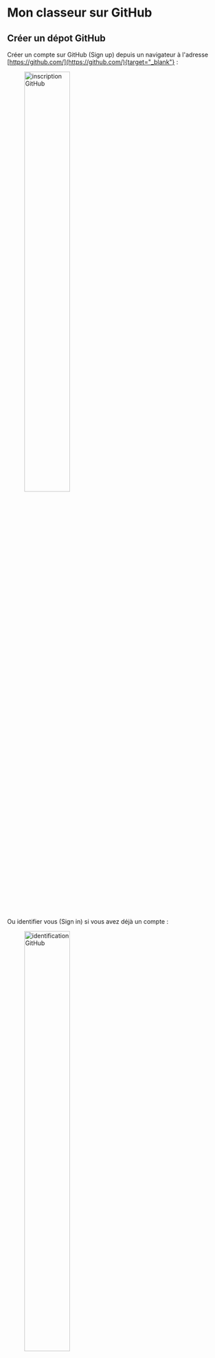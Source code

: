 # Mon classeur sur GitHub

## Créer un dépot GitHub
Créer un compte sur GitHub (Sign up) depuis un navigateur à l'adresse [https://github.com/](https://github.com/){target="_blank"} :

<figure>
    <img src="https://ericecmorlaix.github.io/img/GitHub00a.png" width=50% alt="inscription GitHub">
</figure>

Ou identifier vous (Sign in) si vous avez déjà un compte :

<figure>
    <img src="https://ericecmorlaix.github.io/img/GitHub00b.png" width=50% alt="identification GitHub">
</figure>

A l'adresse [https://github.com/new](https://github.com/new){target="_blank"} créer un nouveau répertoire de dépot nommé, par exemple `mon_classeur` :

<figure>
    <img src="https://ericecmorlaix.github.io/img/GitHub01c.png" alt="nouveau repository GitHub">
</figure>

Cocher la case **"Initialize this repository with a README"** puis cliquer sur le bouton **"Create repository"**.

> Voilà, vous faites maintenant parti d'un autre [réseau social mondial celui des développeurs de code](https://medium.com/coding-days/focus-sur-github-le-r%C3%A9seau-social-des-d%C3%A9veloppeurs-165a2978ea9e){target="_blank"}...

## Utiliser l'interface web de GitHub pour gérer votre dépot

### Modifier le fichier `README.md`

Le fichier `README` a pour extension `.md` pour [**MarkDown**](https://fr.wikipedia.org/wiki/Markdown){target="_blank"}, c'est ce langage de description rudimentaire que nous utiliserons principalement pour rédiger nos pages web sur GitHub.

> Il existe plusieurs versions de ce langage qui, à partir d'une syntaxe de base commune, possèdent d'autres éléments additionnels spécifiques...

**Cliquer** sur le crayon pour ouvrir le fichier `README.md`dans l'éditeur en ligne :

<figure>
    <img src="https://ericecmorlaix.github.io/img/GitHub02c.png" alt="editer README">
</figure>

**Modifier** son contenu en utilisant la syntaxe [MarkDown à la sauce GitHub](https://guides.github.com/features/mastering-markdown/){target="_blank"} :

<figure>
    <img src="https://ericecmorlaix.github.io/img/GitHub03c.png" alt="modifier README">
</figure>


!!! tip "L'onglet `Preview` permet de visualiser le résultat avant sa publication..."

??? example "Code exemple à copier/coller"    
    ```md
    ## Voici un titre de niveau 2
    ### Et voici un titre de niveau 3
    Ceci est un paragraphe.
    Cette ligne s'affiche dans le même paragraphe à la suite de la première phrase sans retour à la ligne.  
    Cette ligne s'affiche dans le même paragraphe avec un retour à la ligne
    car on a laissé deux caractères espaces après le point de la phrase précédente.

    Cette ligne s'affiche dans un nouveau paragraphe
    car on a laissé deux sauts de ligne après le point de la phrase précédente.

    On peut obtenir du _texte_ avec *simple emphase* rendu en *italique*,
    du __texte__ avec **forte emphase** rendu en **Gras**,
    du **_Texte_** à la fois en **gras** et en *italique*,
    du `code source` rendu en caractères `monospaces`,
        du ~~texte barré~~  rendu avec une ligne en travers du texte.

    ## Un lien :
    Ce document est rédigé en [MarkDown](https://fr.wikipedia.org/wiki/Markdown).

    ## Une image :
    ![illustration GitHub Docs](https://ericecmorlaix.github.io/img/GitHub00c.png)

    ## Une liste :
    - Toto ;
    - Titi ;
    - Tata...

    ## Un avertissement :
    > Libre à vous de personaliser cette page à l'aide de la documentation
    >  du [MarkDown à la sauce GitHub](https://docs.github.com/en/get-started/writing-on-github/getting-started-with-writing-and-formatting-on-github/basic-writing-and-formatting-syntax)...
    ```

**Publier** la nouvelle version du fichier `README.md` en décrivant vos modifications dans un message et puis en cliquant sur le bouton `Commit changes` :

<figure>
    <img src="https://ericecmorlaix.github.io/img/GitHub04c.png" alt="publier README">
</figure>

> **Waouh !** vous venez de faire votre premier [**Commit**](https://fr.wikipedia.org/wiki/Commit){target="_blank"} **!**

### Créer de nouveaux dossier et fichier

**Cliquer** sur le bouton `Add file` depuis l'interface de votre dépot GitHub et choisir `Create new files` :

Dans l'éditeur qui s'ouvre, saisir le nom du fichier avec son extension et son chemin dans l'arborescence, par exemple `docs/index.md` :

<figure>
    <img src="https://ericecmorlaix.github.io/img/GitHub05c.png" alt="créer dossier et fichier">
</figure>

<figure>
    <figcaption>
        Comment éditer une arborescence de dossiers sur GitHub ?        
    </figcaption>
    <iframe width="560" height="315" src="https://www.youtube-nocookie.com/embed/0a19JTSxclw" title="YouTube video player" frameborder="0" allow="accelerometer; autoplay; clipboard-write; encrypted-media; gyroscope; picture-in-picture" allowfullscreen>
    </iframe> 
</figure>


**Faire** un nouveau **Commit** avec le message : `ajout fichier index.md dans dossier docs`

### Téléverser des dossiers et fichiers

Depuis le dossier `docs`, **Cliquer** sur le bouton `Add file` depuis l'interface de votre dépot GitHub et choisir `Upload files` :

<figure>
    <img src="https://ericecmorlaix.github.io/img/GitHub06c.png" alt="Glisser/Déposer">
</figure>

!!! tip "Partager votre écran pour Glisser/Déposer vos dossiers et/ou vos fichiers"

???+ example "Exemple à faire vous même :"    
    - **glisser/déposer** un fichier image dans le dossier `docs` ;
    - **Committer** ;
    - **Editer** le fichier `index.md` en y ajoutant l'instruction MarkDown `![image de ...?](nom_du_fichier_image.png)` ;
    - **Prévisualiser** pour vérifier le bon affichage de l'image ;
    - **Committer** ;

## Utiliser VSC en ligne pour gérer votre dépot GitHub

Pour éditer facilement vos fichiers avec l'[IDE](https://fr.wikipedia.org/wiki/Environnement_de_d%C3%A9veloppement){target=_blank} Visual Studio Code dans un navigateur et ainsi développer et maintenir des dépôts GitHub depuis n’importe quelle machine sans installation locale plusieures solutions s'offrent à nous :

???+ tip "Une version allégée de VS Code s'exécutant entièrement dans votre navigateur"
    > Une fois toutes les fonctionnalités de sa page web chargée, l'outil de développement peut fonctionner entièrement sans serveur dans le navigateur mais le terminal et le débogueur ne seront pas disponibles. Donc, par exemple :
    >
    >- Pour exécuter le code d'une cellule python d'un notebook il faut recourir à l'extension [vscode-pyodide](https://marketplace.visualstudio.com/items?itemName=joyceerhl.vscode-pyodide){target=_blank}...  
    >- Il n'est pas possible de prévisualiser en local le rendu d'un site avec la commande `mkdocs serve`...
    

    === "vscode.dev"

        - Depuis l’affichage d’un dépôt GitHub dans un navigateur, il suffit d’insérer `vscode.dev/` devant l’URL pour ouvrir ce dépôt dans l’interface VSCode pour le web...
        - OU depuis l'adresse [https://vscode.dev/](https://vscode.dev/){target=_blank} cliquer sur le bouton `Ouvrir un référentiel distant` et suivre les instructions...
        
    === "github.dev"

        - Depuis l’affichage d’un dépôt GitHub dans un navigateur, il suffit :
            - d’enfoncer les touches d'un clavier ++"Maj"+"."++ ;
            - ou de changer le `github.com` en `github.dev` dans l’URL pour ouvrir ce dépôt dans l’interface VSCode pour le web...

        ![github dev](https://user-images.githubusercontent.com/856858/130119109-4769f2d7-9027-4bc4-a38c-10f297499e8f.gif){.center width=60%}

        - OU depuis l'adresse [https://github.dev/](https://github.dev/){target=_blank} cliquer sur le bouton `GitHub` en bas à gauche et choisir `Ouvrir le dépôt/référentiel distant` et suivre les instructions...


???+ tip "Piloter un serveur distant depuis votre navigateur pour y exécuter VS Code"

    Solution plus énergivore car fonctionnant dans le cloud mais plus puissante et complète...

    ===  "[Codespaces](https://github.com/features/codespaces){target=_blank}"
        
        - A la racine de votre dépot GitHub **cliquer** sur le bouton vert `<> Code` puis choisir l'onglet `Codespaces` et enfin **cliquer** sur le bouton vert `Create codespace on main` 

        <figure>
        <img src="https://ericecmorlaix.github.io/img/Codespaces00.png" alt="Codespaces">
        </figure> 

    === "[Gitpod](https://www.gitpod.io/){target=_blank}"

        - Sur le site [Gitpod](https://www.gitpod.io/){target=_blank}, **signer** avec votre compte GitHub ;
        - **Choisir** VS Code BROWSER ;
        - **Cliquer** sur `New Workspace` ;
        - **Rechercher** puis choisir votre dépot dans la liste...


<!-- Lire la page vscode.dev Visual Studio Code pour le Web ou regarder la vidéo https://www.youtube.com/live/sy3TUb_iVJM?feature=shared 


-->

Tous les dossiers et fichiers de votre dépot sont alors éditables dans l'environnement de développement intégré Visual Studio Code en ligne.

<figure>
    <img src="https://ericecmorlaix.github.io/img/GitPod01.png" alt="GitPod VSC Explorer">
</figure>

### ==La routine pour maintenir votre site Git avec un éditeur VSC en ligne se résume à :==

??? summary "I - Modifier vos fichiers sur la machine virtuelle :"
    Depuis l'Explorateur (`Explorer` ++"Ctrl"+"Maj"+"E"++) de VSC (_bleu_) :

    - cliquer sur un dossier pour afficher la liste de son contenu ;
    - cliquer sur les icônes (_jaunes_) pour créer un nouveau fichier et/ou un nouveau dossier ;
    - maintenir le clic sur un fichier (ou un dossier) pour le déplacer dans l'arborescence ;
    - cliquer sur un fichier pour l'ouvrir dans l'éditeur afin de le modifier ;
    - cliquer droit sur un fichier `.md` et choisir `Open preview` pour le prévisualiser ;

<figure>
    <img src="https://ericecmorlaix.github.io/img/GitPod02.png" alt="GitPod VSC Explorer">
</figure>


??? summary "II - Indexer vos changements :"
    Depuis le "Contrôle de code source" (_vert_) (`Source Control` ++"Ctrl"+"Maj"+"G"++),
     dans "Changements" (`Changes`) cliquer sur le `+` (_orange_) pour ajouter les fichiers modifiés
      à mettre en attente (indexer) dans cette phase (stage) de développement ;

??? summary "III - Committer, valider vos modifications :"
    Ajouter un message sous "CONTRÔLE DE CODE SOURCE" (`SOURCE CONTROL`) (_rose_)
     pour définir ces modifications à ce stade de votre développement,
      puis cliquer sur `✓` (_violet_) pour valider ce commit ;

??? summary "IV - Pousser les modifications vers votre dépôt distant :"
    Cliquer sur les `...` en face de `CONTRÔLE DE CODE SOURCE`
    et choisir `Push` ;

    
??? example "Exemple à faire vous même :"

    - **cliquer** sur l'icone `New Folder` (_jaune_) pour créer un nouveau dossier nommé `images` ;
    - **déplacer** votre fichier image dans le dossier `images` ;
    - **cliquer** sur le fichier `index.md` pour l'ouvrir dans l'éditeur ;
    - **cliquer**  droit le fichier `index.md`et choisir `Open preview` pour le prévisualiser ;
    - **glisser** l'onglet de la fenêtre de prévisualisation sur le coté droit ;
    - **modifier** le chemin relatif vers l'image dans l'instruction MarkDown `![image de ...?](images/nom_du_fichier_image.png)` ; 
    - **prévisualiser** pour vérifier le bon affichage de l'image ;
    - **indexer**, **Commiter** puis **Pousser** vos modifications ;
    - **vérifier** la mis à jour de votre dépôt ;


